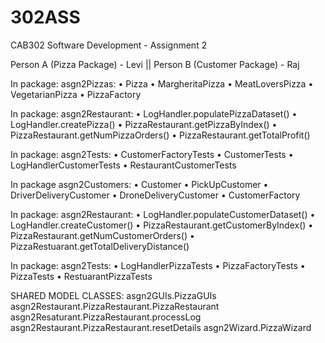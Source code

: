 # 302ASS
CAB302 Software Development - Assignment 2

Person A (Pizza Package) - Levi || 
Person B (Customer Package) - Raj

In package: asgn2Pizzas:
• Pizza
• MargheritaPizza
• MeatLoversPizza
• VegetarianPizza
• PizzaFactory

In package: asgn2Restaurant:
• LogHandler.populatePizzaDataset()
• LogHandler.createPizza()
• PizzaRestaurant.getPizzaByIndex()
• PizzaRestaurant.getNumPizzaOrders()
• PizzaRestaurant.getTotalProfit() 

In package: asgn2Tests:
• CustomerFactoryTests
• CustomerTests
• LogHandlerCustomerTests
• RestaurantCustomerTests 



In package asgn2Customers:
• Customer
• PickUpCustomer
• DriverDeliveryCustomer
• DroneDeliveryCustomer
• CustomerFactory 

In package: asgn2Restaurant:
• LogHandler.populateCustomerDataset()
• LogHandler.createCustomer()
• PizzaRestaurant.getCustomerByIndex()
• PizzaRestaurant.getNumCustomerOrders()
• PizzaRestuarant.getTotalDeliveryDistance() 

In package: asgn2Tests: 
• LogHandlerPizzaTests
• PizzaFactoryTests
• PizzaTests
• RestuarantPizzaTests 

SHARED MODEL CLASSES:
asgn2GUIs.PizzaGUIs
asgn2Restaurant.PizzaRestaurant.PizzaRestaurant
asgn2Resaturant.PizzaRestaurant.processLog
asgn2Restaurant.PizzaRestaurant.resetDetails
asgn2Wizard.PizzaWizard
